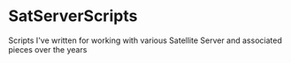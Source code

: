 # SatServerScripts
Scripts I've written for working with various Satellite Server and associated pieces over the years
